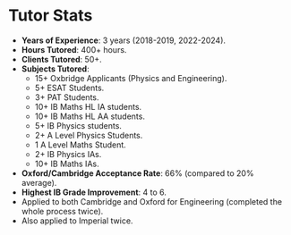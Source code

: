# Tutor Stats

- **Years of Experience**: 3 years (2018-2019, 2022-2024).
- **Hours Tutored**: 400+ hours.
- **Clients Tutored**: 50+.
- **Subjects Tutored**:
  - 15+ Oxbridge Applicants (Physics and Engineering).
  - 5+ ESAT Students.
  - 3+ PAT Students.
  - 10+ IB Maths HL IA students.
  - 10+ IB Maths HL AA students.
  - 5+ IB Physics students.
  - 2+ A Level Physics Students.
  - 1 A Level Maths Student.
  - 2+ IB Physics IAs.
  - 10+ IB Maths IAs.
- **Oxford/Cambridge Acceptance Rate**: 66% (compared to 20% average).
- **Highest IB Grade Improvement**: 4 to 6.
- Applied to both Cambridge and Oxford for Engineering (completed the whole process twice).
- Also applied to Imperial twice.